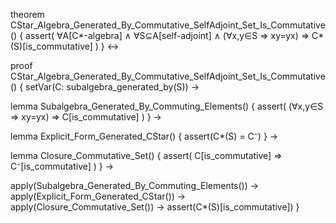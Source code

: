 theorem CStar_Algebra_Generated_By_Commutative_SelfAdjoint_Set_Is_Commutative() {
  assert(
    ∀A[C*-algebra] ∧ ∀S⊆A[self-adjoint] ∧
    (∀x,y∈S ⇒ xy=yx) ⇒
    C*(S)[is_commutative]
  )
} ↔

proof CStar_Algebra_Generated_By_Commutative_SelfAdjoint_Set_Is_Commutative() {
  setVar(C: subalgebra_generated_by(S)) →
  
  lemma Subalgebra_Generated_By_Commuting_Elements() {
    assert(
      (∀x,y∈S ⇒ xy=yx) ⇒ C[is_commutative]
    )
  } →

  lemma Explicit_Form_Generated_CStar() {
    assert(C*(S) = C⁻)
  } →

  lemma Closure_Commutative_Set() {
    assert(
      C[is_commutative] ⇒ C⁻[is_commutative]
    )
  } →

  apply(Subalgebra_Generated_By_Commuting_Elements()) →
  apply(Explicit_Form_Generated_CStar()) →
  apply(Closure_Commutative_Set()) →
  assert(C*(S)[is_commutative])
}
